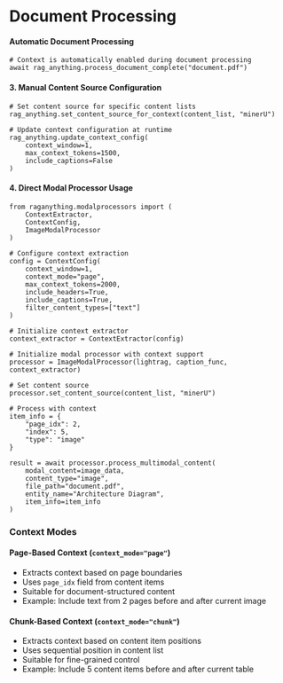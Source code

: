 # Document Processing

#### &#x20;Automatic Document Processing



```
# Context is automatically enabled during document processing
await rag_anything.process_document_complete("document.pdf")
```

#### 3. Manual Content Source Configuration



```
# Set content source for specific content lists
rag_anything.set_content_source_for_context(content_list, "minerU")

# Update context configuration at runtime
rag_anything.update_context_config(
    context_window=1,
    max_context_tokens=1500,
    include_captions=False
)
```

#### 4. Direct Modal Processor Usage



```
from raganything.modalprocessors import (
    ContextExtractor,
    ContextConfig,
    ImageModalProcessor
)

# Configure context extraction
config = ContextConfig(
    context_window=1,
    context_mode="page",
    max_context_tokens=2000,
    include_headers=True,
    include_captions=True,
    filter_content_types=["text"]
)

# Initialize context extractor
context_extractor = ContextExtractor(config)

# Initialize modal processor with context support
processor = ImageModalProcessor(lightrag, caption_func, context_extractor)

# Set content source
processor.set_content_source(content_list, "minerU")

# Process with context
item_info = {
    "page_idx": 2,
    "index": 5,
    "type": "image"
}

result = await processor.process_multimodal_content(
    modal_content=image_data,
    content_type="image",
    file_path="document.pdf",
    entity_name="Architecture Diagram",
    item_info=item_info
)
```

### Context Modes



#### Page-Based Context (`context_mode="page"`)



* Extracts context based on page boundaries
* Uses `page_idx` field from content items
* Suitable for document-structured content
* Example: Include text from 2 pages before and after current image

#### Chunk-Based Context (`context_mode="chunk"`)



* Extracts context based on content item positions
* Uses sequential position in content list
* Suitable for fine-grained control
* Example: Include 5 content items before and after current table

